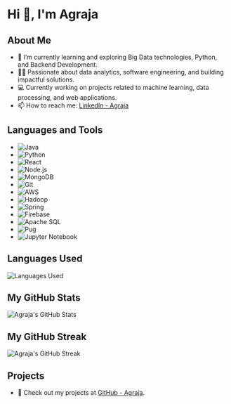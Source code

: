 # Hi 👋, I'm Agraja

## About Me

- 🌱 I’m currently learning and exploring Big Data technologies, Python, and Backend Development.
- 👨‍💻 Passionate about data analytics, software engineering, and building impactful solutions.
- 💻 Currently working on projects related to machine learning, data processing, and web applications.
- 📫 How to reach me: [LinkedIn - Agraja](https://www.linkedin.com/in/agraja-gottipati-b00a11248/)

## Languages and Tools

- ![Java](https://img.shields.io/badge/Java-007396?style=for-the-badge&logo=java&logoColor=white)
- ![Python](https://img.shields.io/badge/Python-3776AB?style=for-the-badge&logo=python&logoColor=white)
- ![React](https://img.shields.io/badge/React-61DAFB?style=for-the-badge&logo=react&logoColor=black)
- ![Node.js](https://img.shields.io/badge/Node.js-339933?style=for-the-badge&logo=node.js&logoColor=white)
- ![MongoDB](https://img.shields.io/badge/MongoDB-4EA94B?style=for-the-badge&logo=mongodb&logoColor=white)
- ![Git](https://img.shields.io/badge/Git-F05032?style=for-the-badge&logo=git&logoColor=white)
- ![AWS](https://img.shields.io/badge/AWS-232F3E?style=for-the-badge&logo=amazonaws&logoColor=white)
- ![Hadoop](https://img.shields.io/badge/Hadoop-66CCFF?style=for-the-badge&logo=apachehadoop&logoColor=white)
- ![Spring](https://img.shields.io/badge/Spring-6DB33F?style=for-the-badge&logo=spring&logoColor=white)
- ![Firebase](https://img.shields.io/badge/Firebase-FFCA28?style=for-the-badge&logo=firebase&logoColor=black)
- ![Apache SQL](https://img.shields.io/badge/Apache_SQL-003B57?style=for-the-badge&logo=apache&logoColor=white)
- ![Pug](https://img.shields.io/badge/Pug-16B7A0?style=for-the-badge&logo=pug&logoColor=white)
- ![Jupyter Notebook](https://img.shields.io/badge/Jupyter-DA5B00?style=for-the-badge&logo=jupyter&logoColor=white)


## Languages Used

![Languages Used](https://github-readme-stats.vercel.app/api/top-langs?username=Argon07&show_icons=true&locale=en&layout=compact)

## My GitHub Stats

![Agraja's GitHub Stats](https://github-readme-stats.vercel.app/api?username=Argon07&show_icons=true&locale=en)

## My GitHub Streak

![Agraja's GitHub Streak](https://github-readme-streak-stats.herokuapp.com/?user=Argon07)

## Projects

- 💼 Check out my projects at [GitHub - Agraja](https://github.com/Argon07).
